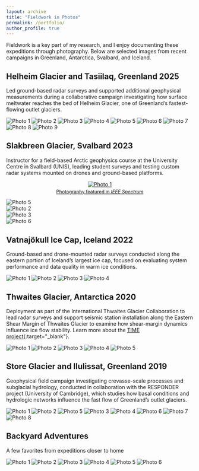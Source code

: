 ```yaml
---
layout: archive
title: "Fieldwork in Photos"
permalink: /portfolio/
author_profile: true
---
```

Fieldwork is a key part of my research, and I enjoy documenting these expeditions through photography. Below are selected images from recent campaigns in Greenland, Antarctica, Svalbard, and Iceland.

## Helheim Glacier and Tasiilaq, Greenland 2025
Led ground-based radar surveys and supported additional geophysical measurements during a collaborative campaign investigating how surface meltwater reaches the bed of Helheim Glacier, one of Greenland’s fastest-flowing outlet glaciers.

<div class="masonry-gallery">
  <img src="/images/helheim2025/photo1.png" alt="Photo 1">
  <img src="/images/helheim2025/photo2.png" alt="Photo 2">
  <img src="/images/helheim2025/photo3.png" alt="Photo 3">
  <img src="/images/helheim2025/photo4.png" alt="Photo 4">
  <img src="/images/helheim2025/photo5.png" alt="Photo 5">
  <img src="/images/helheim2025/photo6.png" alt="Photo 6">
  <img src="/images/helheim2025/photo7.png" alt="Photo 7">
  <img src="/images/helheim2025/photo8.png" alt="Photo 8">
  <img src="/images/helheim2025/photo9.png" alt="Photo 9">
</div>

## Slakbreen Glacier, Svalbard 2023
Instructor for a field-based Arctic geophysics course at the University Centre in Svalbard (UNIS), leading student surveys and testing custom radar systems mounted on drones and ground-based platforms.

<div class="masonry-gallery">
  <div style="text-align: center;">
    <a href="https://spectrum.ieee.org/drone-ice-radar" target="_blank" title="As featured in IEEE Spectrum">
      <img src="/images/svalbard2023/photo7.png" alt="Photo 1">
    </a>
    <p style="font-size: 0.9em; margin-top: 4px;">
      <a href="https://spectrum.ieee.org/drone-ice-radar" target="_blank">Photography featured in <em>IEEE Spectrum</em></a>
    </p>
  </div>

  <div><img src="/images/svalbard2023/photo5.png" alt="Photo 5"></div>
  <div><img src="/images/svalbard2023/photo2.png" alt="Photo 2"></div>
  <div><img src="/images/svalbard2023/photo3.png" alt="Photo 3"></div>
  <div><img src="/images/svalbard2023/photo6.png" alt="Photo 6"></div>
</div>

## Vatnajökull Ice Cap, Iceland 2022
Ground-based and drone-mounted radar surveys conducted along the eastern portion of Iceland’s largest ice cap, focused on evaluating system performance and data quality in warm ice conditions.

<div class="masonry-gallery">
  <img src="/images/iceland2022/photo1.png" alt="Photo 1">
  <img src="/images/iceland2022/photo2.png" alt="Photo 2">
  <img src="/images/iceland2022/photo3.png" alt="Photo 3">
  <img src="/images/iceland2022/photo4.png" alt="Photo 4">
</div>

## Thwaites Glacier, Antarctica 2020
Deployment as part of the International Thwaites Glacier Collaboration to lead radar surveys and support seismic station installation along the Eastern Shear Margin of Thwaites Glacier to examine how shear-margin dynamics influence ice flow stability. Learn more about the [TIME project](https://thwaitesglacier.org/projects/time){:target="_blank"}.

<div class="masonry-gallery">
  <img src="/images/antarctica2020/photo1.png" alt="Photo 1">
  <img src="/images/antarctica2020/photo2.png" alt="Photo 2">
  <img src="/images/antarctica2020/photo3.png" alt="Photo 3">
  <img src="/images/antarctica2020/photo4.png" alt="Photo 4">
  <img src="/images/antarctica2020/photo5.png" alt="Photo 5">
</div>


## Store Glacier and Ilulissat, Greenland 2019
Geophysical field campaign investigating crevasse-scale processes and subglacial hydrology, conducted in collaboration with the RESPONDER project (University of Cambridge), which studies how basal conditions and hydrologic networks influence the fast flow of Greenland’s outlet glaciers.

<div class="masonry-gallery">
  <img src="/images/greenland2019/photo1.png" alt="Photo 1">
  <img src="/images/greenland2019/photo2.png" alt="Photo 2">
  <img src="/images/greenland2019/photo5.png" alt="Photo 5">
  <img src="/images/greenland2019/photo3.png" alt="Photo 3">
  <img src="/images/greenland2019/photo4.png" alt="Photo 4">
  <img src="/images/greenland2019/photo6.png" alt="Photo 6">
  <img src="/images/greenland2019/photo7.png" alt="Photo 7">
  <img src="/images/greenland2019/photo8.png" alt="Photo 8">
</div>


## Backyard Adventures
A few favorites from expeditions closer to home

<div class="masonry-gallery">
  <img src="/images/backyard/photo1.png" alt="Photo 1">
  <img src="/images/backyard/photo2.png" alt="Photo 2">
  <img src="/images/backyard/photo3.png" alt="Photo 3">
  <img src="/images/backyard/photo4.png" alt="Photo 4">
  <img src="/images/backyard/photo5.png" alt="Photo 5">
  <img src="/images/backyard/photo6.png" alt="Photo 6">
</div>
